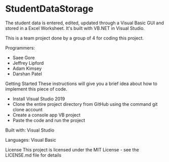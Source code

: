 # StudentDataStorage
The student data is entered, edited, updated through a Visual Basic GUI and stored in a Excel Worksheet.
It's built with VB.NET in Visual Studio.

This is a team project done by a group of 4 for coding this project.

Programmers: 

- Saee Gore
- Jeffrey Lipford
- Adam Kimsey 
- Darshan Patel 

Getting Started
These instructions will give you a brief idea about how to implement this piece of code.

- Install Visual Studio 2019
- Clone the entire project directory from GitHub using the command git clone account
- Create a console app VB project
- Paste the code and run the project

Built with: Visual Studio

Languages: Visual Basic



License This project is licensed under the MIT License - see the LICENSE.md file for details
